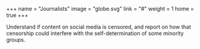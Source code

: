 +++
name = "Journalists"
image = "globe.svg"
link = "#"
weight = 1
home = true
+++

Understand if content on social media is censored, and report on how that censorship could interfere with the self-determination of some minority groups.